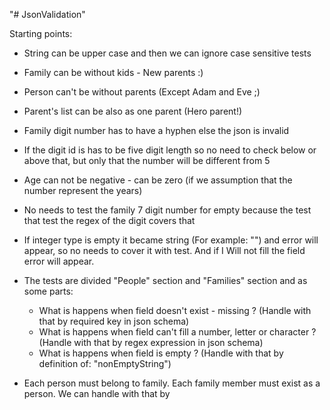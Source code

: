 "# JsonValidation" 

Starting points:
* String can be upper case and then we can ignore case sensitive tests
* Family can be without kids - New parents :)
* Person can't be without parents (Except Adam and Eve ;)
* Parent's list can be also as one parent (Hero parent!)
* Family digit number has to have a hyphen else the json is invalid
* If the digit id is has to be five digit length so no need to check
  below or above that, but only that the number will be different from 5
* Age can not be negative - can be zero (if we assumption that the number represent the years)
* No needs to test the family 7 digit number for empty because the test that test the regex of the digit covers that
* If integer type is empty it became string (For example: "") and error will appear,
    so no needs to cover it with test.
    And if I Will not fill the field error will appear.
  

* The tests are divided "People" section and "Families" section and as some parts:
    * What is happens when field doesn't exist - missing ?
      (Handle with that by required key in json schema)
    * What is happens when field can't fill a number, 
      letter or character ?
      (Handle with that by regex expression in json schema)
    * What is happens when field is empty ?
      (Handle with that by definition of: "nonEmptyString")
      
* Each person must belong to family. Each family member must exist as a person.
We can handle with that by 
      